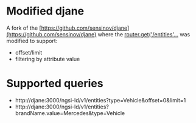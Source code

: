 # Modified djane 

A fork of the [https://github.com/sensinov/djane](https://github.com/sensinov/djane) where the [router.get('/entities'...](https://gitlab.iotcrawler.net/orchestrator/orchestrator/blob/master/djane/routes/entities.js) was modified to support:
* offset/limit
* filtering by attribute value

# Supported queries 
* http://djane:3000/ngsi-ld/v1/entities?type=Vehicle&offset=0&limit=1
* http://djane:3000/ngsi-ld/v1/entities?brandName.value=Mercedes&type=Vehicle

